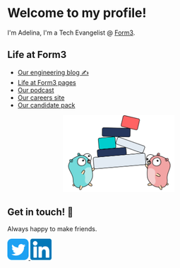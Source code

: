 # Welcome to my profile!

I'm Adelina, I'm a Tech Evangelist @ [Form3](https://www.form3.tech).

<!-- Insert bio below -->

## Life at Form3
<!-- Add anything to say to candidates below-->

- [Our engineering blog ✍️](https://www.form3.tech/engineering/content)
- [Life at Form3 pages](https://www.form3.tech/engineering/life-at-form3)
- [Our podcast](https://techpodcast.form3.tech/)
- [Our careers site](https://www.form3.tech/careers)
- [Our candidate pack](https://github.com/form3tech-oss/candidate-pack)

<p align="center">
 <img src="https://github.com/adelina-simion-form3/adelina-simion-form3/blob/main/StackGophers.png?raw=true" width="50%"/>
</p>

## Get in touch! 👋
Always happy to make friends. 

<a href="https://twitter.com/classic_addetz" target="_blank"> <!--Change my link on this line -->
   <img src="https://github.com/adelina-simion-form3/adelina-simion-form3/blob/main/twitter.png?raw=true" width="48"/>
</a>
<a href="https://www.linkedin.com/in/adelina-simion/" target="_blank">  <!--Change my link on this line-->
   <img src="https://github.com/adelina-simion-form3/adelina-simion-form3/blob/main/linkedin.png?raw=true" width="48"/>
</a>
